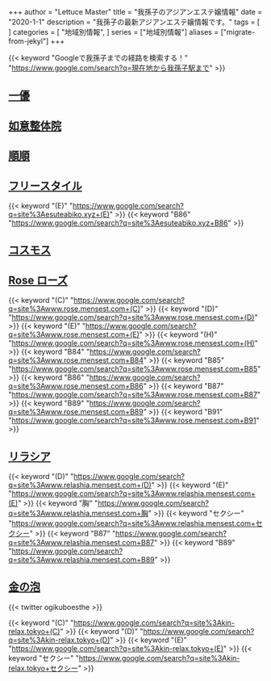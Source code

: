 +++
author = "Lettuce Master"
title = "我孫子のアジアンエステ嬢情報"
date = "2020-1-1"
description = "我孫子の最新アジアンエステ嬢情報です。"
tags = [
]
categories = [
    "地域別情報",
]
series = ["地域別情報"]
aliases = ["migrate-from-jekyl"]
+++

{{< keyword "Googleで我孫子までの経路を検索する！" "https://www.google.com/search?q=現在地から我孫子駅まで" >}}

## [一優](http://yiyouesthe.xyz/)


## [如意整体院](http://o-jp.com/zyoi/)


## [順順](http://o-jp.com/zyoi/)


## [フリースタイル](http://esuteabiko.xyz/)
{{< keyword "(E)" "https://www.google.com/search?q=site%3Aesuteabiko.xyz+(E)" >}} {{< keyword "B86" "https://www.google.com/search?q=site%3Aesuteabiko.xyz+B86" >}} 

## [コスモス](http://cosmos.msa.jp/)


## [Rose ローズ](http://www.rose.mensest.com/)
{{< keyword "(C)" "https://www.google.com/search?q=site%3Awww.rose.mensest.com+(C)" >}} {{< keyword "(D)" "https://www.google.com/search?q=site%3Awww.rose.mensest.com+(D)" >}} {{< keyword "(E)" "https://www.google.com/search?q=site%3Awww.rose.mensest.com+(E)" >}} {{< keyword "(H)" "https://www.google.com/search?q=site%3Awww.rose.mensest.com+(H)" >}} {{< keyword "B84" "https://www.google.com/search?q=site%3Awww.rose.mensest.com+B84" >}} {{< keyword "B85" "https://www.google.com/search?q=site%3Awww.rose.mensest.com+B85" >}} {{< keyword "B86" "https://www.google.com/search?q=site%3Awww.rose.mensest.com+B86" >}} {{< keyword "B87" "https://www.google.com/search?q=site%3Awww.rose.mensest.com+B87" >}} {{< keyword "B89" "https://www.google.com/search?q=site%3Awww.rose.mensest.com+B89" >}} {{< keyword "B91" "https://www.google.com/search?q=site%3Awww.rose.mensest.com+B91" >}} 

## [リラシア](http://www.relashia.mensest.com/)
{{< keyword "(D)" "https://www.google.com/search?q=site%3Awww.relashia.mensest.com+(D)" >}} {{< keyword "(E)" "https://www.google.com/search?q=site%3Awww.relashia.mensest.com+(E)" >}} {{< keyword "胸" "https://www.google.com/search?q=site%3Awww.relashia.mensest.com+胸" >}} {{< keyword "セクシー" "https://www.google.com/search?q=site%3Awww.relashia.mensest.com+セクシー" >}} {{< keyword "B87" "https://www.google.com/search?q=site%3Awww.relashia.mensest.com+B87" >}} {{< keyword "B89" "https://www.google.com/search?q=site%3Awww.relashia.mensest.com+B89" >}} 

## [金の泡](https://kin-relax.tokyo/)


{{< twitter ogikuboesthe >}}

{{< keyword "(C)" "https://www.google.com/search?q=site%3Akin-relax.tokyo+(C)" >}} {{< keyword "(D)" "https://www.google.com/search?q=site%3Akin-relax.tokyo+(D)" >}} {{< keyword "(E)" "https://www.google.com/search?q=site%3Akin-relax.tokyo+(E)" >}} {{< keyword "セクシー" "https://www.google.com/search?q=site%3Akin-relax.tokyo+セクシー" >}} 


